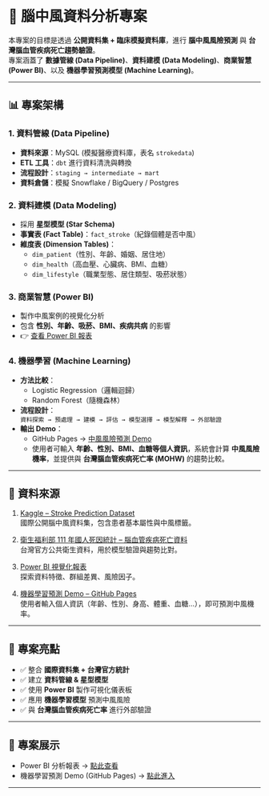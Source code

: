# 🧠 腦中風資料分析專案

本專案的目標是透過 **公開資料集 + 臨床模擬資料庫**，進行 **腦中風風險預測** 與 **台灣腦血管疾病死亡趨勢驗證**。  
專案涵蓋了 **數據管線 (Data Pipeline)**、**資料建模 (Data Modeling)**、**商業智慧 (Power BI)**、以及 **機器學習預測模型 (Machine Learning)**。

---

## 📊 專案架構

### 1. 資料管線 (Data Pipeline)
- **資料來源**：MySQL (模擬醫療資料庫，表名 `strokedata`)
- **ETL 工具**：`dbt` 進行資料清洗與轉換  
- **流程設計**：`staging → intermediate → mart`
- **資料倉儲**：模擬 Snowflake / BigQuery / Postgres

### 2. 資料建模 (Data Modeling)
- 採用 **星型模型 (Star Schema)**
- **事實表 (Fact Table)**：`fact_stroke`（紀錄個體是否中風）
- **維度表 (Dimension Tables)**：
  - `dim_patient`（性別、年齡、婚姻、居住地）
  - `dim_health`（高血壓、心臟病、BMI、血糖）
  - `dim_lifestyle`（職業型態、居住類型、吸菸狀態）

### 3. 商業智慧 (Power BI)
- 製作中風案例的視覺化分析
- 包含 **性別、年齡、吸菸、BMI、疾病共病** 的影響
- 👉 [查看 Power BI 報表](https://app.powerbi.com/view?r=eyJrIjoiYTE5NDgzMTYtMmRhZi00ZjhmLWFkYjktZjIwZTY4NzJkOTFhIiwidCI6ImM3ODIzYzk2LWFmNDgtNGJlNC05YmUxLWFhN2I2MDEyMTk5NyIsImMiOjZ9)

### 4. 機器學習 (Machine Learning)
- **方法比較**：
  - Logistic Regression（邏輯迴歸）
  - Random Forest（隨機森林）
- **流程設計**：  
  `資料探索 → 預處理 → 建模 → 評估 → 模型選擇 → 模型解釋 → 外部驗證`
- **輸出 Demo**：  
  - GitHub Pages → [中風風險預測 Demo](https://dancingpandasa.github.io/Strokedata/)  
  - 使用者可輸入 **年齡、性別、BMI、血糖等個人資訊**，系統會計算 **中風風險機率**，並提供與 **台灣腦血管疾病死亡率 (MOHW)** 的趨勢比較。

---

## 📂 資料來源

1. [Kaggle – Stroke Prediction Dataset](https://www.kaggle.com/datasets/fedesoriano/stroke-prediction-dataset?resource=download)  
   國際公開腦中風資料集，包含患者基本屬性與中風標籤。

2. [衛生福利部 111 年國人死因統計 – 腦血管疾病死亡資料](https://dep.mohw.gov.tw/DOS/lp-5069-113-2-20.html)  
   台灣官方公共衛生資料，用於模型驗證與趨勢比對。

3. [Power BI 視覺化報表](https://app.powerbi.com/view?r=eyJrIjoiYTE5NDgzMTYtMmRhZi00ZjhmLWFkYjktZjIwZTY4NzJkOTFhIiwidCI6ImM3ODIzYzk2LWFmNDgtNGJlNC05YmUxLWFhN2I2MDEyMTk5NyIsImMiOjZ9)  
   探索資料特徵、群組差異、風險因子。

4. [機器學習預測 Demo – GitHub Pages](https://dancingpandasa.github.io/Strokedata/)  
   使用者輸入個人資訊（年齡、性別、身高、體重、血糖…），即可預測中風機率。

---

## 🚀 專案亮點

- ✅ 整合 **國際資料集 + 台灣官方統計**  
- ✅ 建立 **資料管線 & 星型模型**  
- ✅ 使用 **Power BI** 製作可視化儀表板  
- ✅ 應用 **機器學習模型** 預測中風風險  
- ✅ 與 **台灣腦血管疾病死亡率** 進行外部驗證  

---

## 📎 專案展示

- Power BI 分析報表 → [點此查看](https://app.powerbi.com/view?r=eyJrIjoiYTE5NDgzMTYtMmRhZi00ZjhmLWFkYjktZjIwZTY4NzJkOTFhIiwidCI6ImM3ODIzYzk2LWFmNDgtNGJlNC05YmUxLWFhN2I2MDEyMTk5NyIsImMiOjZ9)  
- 機器學習預測 Demo (GitHub Pages) → [點此進入](https://dancingpandasa.github.io/Strokedata/)

---



